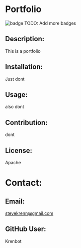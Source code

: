 # Portfolio

![badge](https://img.shields.io/github/last-commit/Krenbot/weather-dashboard)
TODO: Add more badges


## Description:
 This is a portfolio

## Installation:
Just dont

## Usage:
also dont

## Contribution:
dont

## License:
Apache

# Contact:
## Email:
stevekrenn@gmail.com
## GitHub User:
Krenbot







